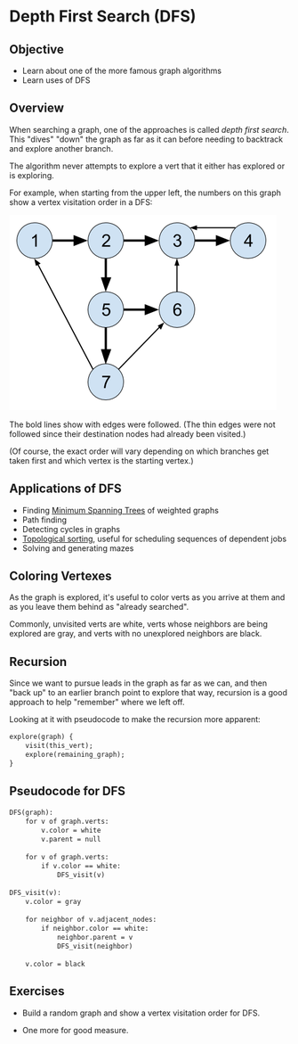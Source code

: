 # Depth First Search (DFS)

## Objective

* Learn about one of the more famous graph algorithms
* Learn uses of DFS

## Overview

When searching a graph, one of the approaches is called _depth first
search_. This "dives" "down" the graph as far as it can before needing
to backtrack and explore another branch.

The algorithm never attempts to explore a vert that it either has
explored or is exploring.

For example, when starting from the upper left, the numbers on this
graph show a vertex visitation order in a DFS:

![DFS visit order](img/dfs-visit-order.png)

The bold lines show with edges were followed. (The thin edges were not
followed since their destination nodes had already been visited.)

(Of course, the exact order will vary depending on which branches get
taken first and which vertex is the starting vertex.)

## Applications of DFS

* Finding [Minimum Spanning Trees](https://en.wikipedia.org/wiki/Minimum_spanning_tree) of weighted graphs
* Path finding
* Detecting cycles in graphs
* [Topological sorting](https://en.wikipedia.org/wiki/Topological_sorting), useful for scheduling sequences of dependent jobs
* Solving and generating mazes

## Coloring Vertexes

As the graph is explored, it's useful to color verts as you arrive at
them and as you leave them behind as "already searched".

Commonly, unvisited verts are white, verts whose neighbors are being
explored are gray, and verts with no unexplored neighbors are black.


## Recursion

Since we want to pursue leads in the graph as far as we can, and then
"back up" to an earlier branch point to explore that way, recursion is a
good approach to help "remember" where we left off.

Looking at it with pseudocode to make the recursion more apparent:

```pseudocode
explore(graph) {
    visit(this_vert);
    explore(remaining_graph);
}
```

## Pseudocode for DFS

```pseudocode
DFS(graph):
    for v of graph.verts:
        v.color = white
        v.parent = null

    for v of graph.verts:
        if v.color == white:
            DFS_visit(v)

DFS_visit(v):
    v.color = gray

    for neighbor of v.adjacent_nodes:
        if neighbor.color == white:
            neighbor.parent = v
            DFS_visit(neighbor)

    v.color = black

```


## Exercises

* Build a random graph and show a vertex visitation order for DFS.

* One more for good measure.
